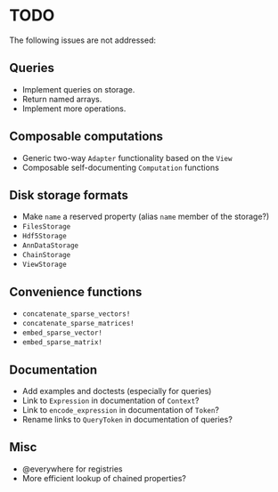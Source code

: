 # TODO

The following issues are not addressed:

## Queries

  - Implement queries on storage.
  - Return named arrays.
  - Implement more operations.

## Composable computations

  - Generic two-way `Adapter` functionality based on the `View`
  - Composable self-documenting `Computation` functions

## Disk storage formats

  - Make `name` a reserved property (alias `name` member of the storage?)
  - `FilesStorage`
  - `Hdf5Storage`
  - `AnnDataStorage`
  - `ChainStorage`
  - `ViewStorage`

## Convenience functions

  - `concatenate_sparse_vectors!`
  - `concatenate_sparse_matrices!`
  - `embed_sparse_vector!`
  - `embed_sparse_matrix!`

## Documentation

  - Add examples and doctests (especially for queries)
  - Link to `Expression` in documentation of `Context`?
  - Link to `encode_expression` in documentation of `Token`?
  - Rename links to `QueryToken` in documentation of queries?

## Misc

  - @everywhere for registries
  - More efficient lookup of chained properties?
